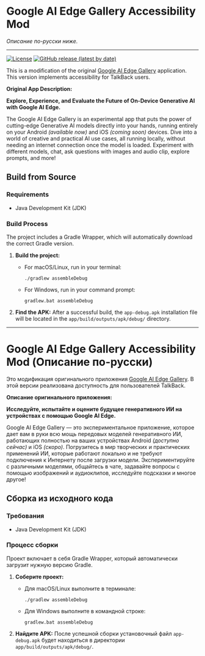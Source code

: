 # Google AI Edge Gallery Accessibility Mod

*Описание по-русски ниже.*

---

[![License](https://img.shields.io/badge/License-Apache%202.0-blue.svg)](LICENSE)
[![GitHub release (latest by date)](https://img.shields.io/github/v/release/google-ai-edge/gallery)](https://github.com/google-ai-edge/gallery/releases)

This is a modification of the original [Google AI Edge Gallery](https://github.com/google-ai-edge/gallery) application. This version implements accessibility for TalkBack users.

**Original App Description:**

**Explore, Experience, and Evaluate the Future of On-Device Generative AI with Google AI Edge.**

The Google AI Edge Gallery is an experimental app that puts the power of cutting-edge Generative AI models directly into your hands, running entirely on your Android *(available now)* and iOS *(coming soon)* devices. Dive into a world of creative and practical AI use cases, all running locally, without needing an internet connection once the model is loaded. Experiment with different models, chat, ask questions with images and audio clip, explore prompts, and more!

## Build from Source

### Requirements
*   Java Development Kit (JDK)

### Build Process

The project includes a Gradle Wrapper, which will automatically download the correct Gradle version.

1.  **Build the project:**
    *   For macOS/Linux, run in your terminal:
        ```shell
        ./gradlew assembleDebug
        ```
    *   For Windows, run in your command prompt:
        ```shell
        gradlew.bat assembleDebug
        ```

2.  **Find the APK:**
    After a successful build, the `app-debug.apk` installation file will be located in the `app/build/outputs/apk/debug/` directory.

---

# Google AI Edge Gallery Accessibility Mod (Описание по-русски)

Это модификация оригинального приложения [Google AI Edge Gallery](https://github.com/google-ai-edge/gallery). В этой версии реализована доступность для пользователей TalkBack.

**Описание оригинального приложения:**

**Исследуйте, испытайте и оцените будущее генеративного ИИ на устройствах с помощью Google AI Edge.**

Google AI Edge Gallery — это экспериментальное приложение, которое дает вам в руки всю мощь передовых моделей генеративного ИИ, работающих полностью на ваших устройствах Android *(доступно сейчас)* и iOS *(скоро)*. Погрузитесь в мир творческих и практических применений ИИ, которые работают локально и не требуют подключения к Интернету после загрузки модели. Экспериментируйте с различными моделями, общайтесь в чате, задавайте вопросы с помощью изображений и аудиоклипов, исследуйте подсказки и многое другое!

## Сборка из исходного кода

### Требования
*   Java Development Kit (JDK)

### Процесс сборки

Проект включает в себя Gradle Wrapper, который автоматически загрузит нужную версию Gradle.

1.  **Соберите проект:**
    *   Для macOS/Linux выполните в терминале:
        ```shell
        ./gradlew assembleDebug
        ```
    *   Для Windows выполните в командной строке:
        ```shell
        gradlew.bat assembleDebug
        ```

2.  **Найдите APK:**
    После успешной сборки установочный файл `app-debug.apk` будет находиться в директории `app/build/outputs/apk/debug/`.
